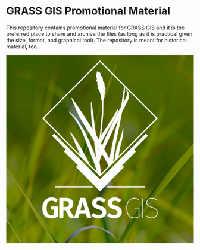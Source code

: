 # GRASS GIS Promotional Material

This repository contains promotional material for GRASS GIS and it is the preferred place to share and archive the files (as long as it is practical given the size, format, and graphical tool). The repository is meant for historical material, too.

![GRASS GIS logo with number 30 on two tentacles](grasslogo/social_circle.png "GRASS GIS logo for the 30th birthday")
